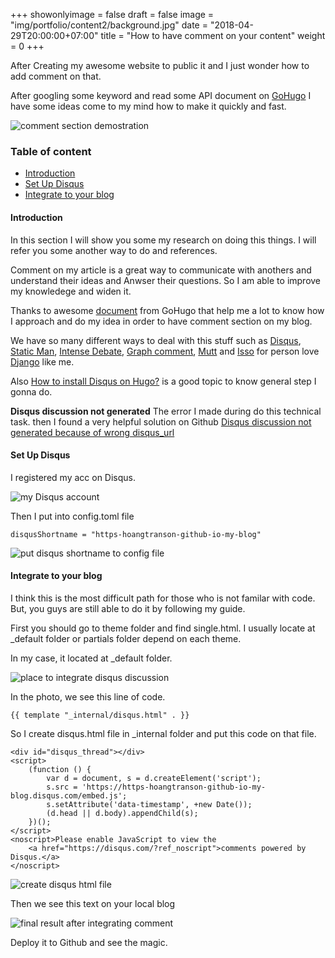 +++
showonlyimage = false
draft = false
image = "img/portfolio/content2/background.jpg"
date = "2018-04-29T20:00:00+07:00"
title = "How to have comment on your content"
weight = 0
+++

After Creating my awesome website to public it and I just wonder how to add comment on that.
<!--more-->

After googling some keyword and read some API document on [GoHugo](https://gohugo.io/content-management/comments/) I have some ideas come to my mind how to make it quickly and fast.

![comment section demostration][1]

### Table of content

- [Introduction](#introduction)
- [Set Up Disqus](#setup-project)
- [Integrate to your blog](#integrate-theme)

#### Introduction <a name="introduction"></a>

In this section I will show you some my research on doing this things. I will refer you some another way to do and references.

Comment on my article is a great way to communicate with anothers and understand their ideas and Anwser their questions. So I am able to improve my knowledege and widen it.

Thanks to awesome [document](https://gohugo.io/content-management/comments/) from GoHugo that help me a lot to know how I approach and do my idea in order to have comment section on my blog.

We have so many different ways to deal with this stuff such as [Disqus](https://disqus.com/), [Static Man](https://staticman.net/), [Intense Debate](https://intensedebate.com/), [Graph comment](https://graphcomment.com/en/), [Mutt](https://muut.com/) and [Isso](https://posativ.org/isso/) for person love [Django](https://www.djangoproject.com/) like me.

Also [How to install Disqus on Hugo?](https://portfolio.peter-baumgartner.net/2017/09/10/how-to-install-disqus-on-hugo/) is a good topic to know general step I gonna do.

**Disqus discussion not generated** The error I made during do this technical task. then I found a very helpful solution on Github [Disqus discussion not generated because of wrong disqus_url](https://github.com/rstudio/blogdown/issues/52#issuecomment-288407836)

#### Set Up Disqus <a name="set-up-disqus"></a>

I registered my acc on Disqus.

![my Disqus account][2]

Then I put into config.toml file
```
disqusShortname = "https-hoangtranson-github-io-my-blog"
```
![put disqus shortname to config file][3]

#### Integrate to your blog <a name="integrate-disqus"></a>

I think this is the most difficult path for those who is not familar with code. But, you guys are still able to do it by following my guide.

First you should go to theme folder and find single.html. I usually locate at _default folder or partials folder depend on each theme.

In my case, it located at _default folder.

![place to integrate disqus discussion][4]

In the photo, we see this line of code.
```
{{ template "_internal/disqus.html" . }}
```
So I create disqus.html file in _internal folder and put this code on that file.

```
<div id="disqus_thread"></div>
<script>
    (function () {
        var d = document, s = d.createElement('script');
        s.src = 'https://https-hoangtranson-github-io-my-blog.disqus.com/embed.js';
        s.setAttribute('data-timestamp', +new Date());
        (d.head || d.body).appendChild(s);
    })();
</script>
<noscript>Please enable JavaScript to view the
    <a href="https://disqus.com/?ref_noscript">comments powered by Disqus.</a>
</noscript>
```
![create disqus html file][5]

Then we see this text on your local blog

![final result after integrating comment][6]

Deploy it to Github and see the magic.

[1]: /my-blog/img/portfolio/content2/demo.jpg
[2]: /my-blog/img/portfolio/content2/disqus_acc.jpg
[3]: /my-blog/img/portfolio/content2/config_disqus.jpg
[4]: /my-blog/img/portfolio/content2/single.html.jpg
[5]: /my-blog/img/portfolio/content2/implement_disqus.jpg
[6]: /my-blog/img/portfolio/content2/final_result.jpg